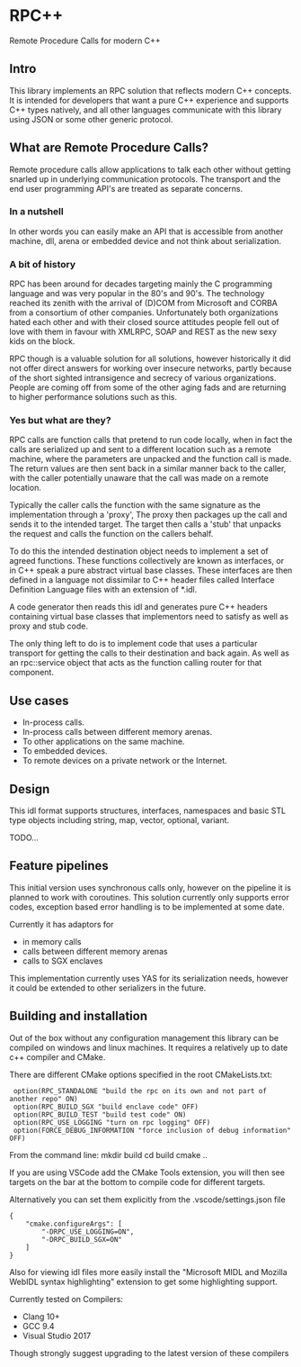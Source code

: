 # RPC++
Remote Procedure Calls for modern C++

## Intro
This library implements an RPC solution that reflects modern C++ concepts.  It is intended for developers that want a pure C++ experience and supports C++ types natively, and all other languages communicate with this library using JSON or some other generic protocol.  

## What are Remote Procedure Calls?
Remote procedure calls allow applications to talk each other without getting snarled up in underlying communication protocols.  The transport and the end user programming API's are treated as separate concerns.  
### In a nutshell
In other words you can easily make an API that is accessible from another machine, dll, arena or embedded device and not think about serialization.
### A bit of history
RPC has been around for decades targeting mainly the C programming language and was very popular in the 80's and 90's. The technology reached its zenith with the arrival of (D)COM from Microsoft and CORBA from a consortium of other companies.  Unfortunately both organizations hated each other and with their closed source attitudes people fell out of love with them in favour with XMLRPC, SOAP and REST as the new sexy kids on the block.  

RPC though is a valuable solution for all solutions, however historically it did not offer direct answers for working over insecure networks, partly because of the short sighted intransigence and secrecy of various organizations.  People are coming off from some of the other aging fads and are returning to higher performance solutions such as this.

### Yes but what are they?
RPC calls are function calls that pretend to run code locally, when in fact the calls are serialized up and sent to a different location such as a remote machine, where the parameters are unpacked and the function call is made.  The return values are then sent back in a similar manner back to the caller, with the caller potentially unaware that the call was made on a remote location.

Typically the caller calls the function with the same signature as the implementation through a 'proxy', The proxy then packages up the call and sends it to the intended target.  The target then calls a 'stub' that unpacks the request and calls the function on the callers behalf.

To do this the intended destination object needs to implement a set of agreed functions.  These functions collectively are known as interfaces, or in C++ speak a pure abstract virtual base classes.  These interfaces are then defined in a language not dissimilar to C++ header files called Interface Definition Language files with an extension of *.idl.

A code generator then reads this idl and generates pure C++ headers containing virtual base classes that implementors need to satisfy as well as proxy and stub code.

The only thing left to do is to implement code that uses a particular transport for getting the calls to their destination and back again.  As well as an rpc::service object that acts as the function calling router for that component.

## Use cases

 * In-process calls.
 * In-process calls between different memory arenas.
 * To other applications on the same machine.
 * To embedded devices.
 * To remote devices on a private network or the Internet.

## Design

This idl format supports structures, interfaces, namespaces and basic STL type objects including string, map, vector, optional, variant.

TODO...

## Feature pipelines

This initial version uses synchronous calls only, however on the pipeline it is planned to work with coroutines.
This solution currently only supports error codes, exception based error handling is to be implemented at some date.

Currently it has adaptors for
 * in memory calls
 * calls between different memory arenas
 * calls to SGX enclaves

This implementation currently uses YAS for its serialization needs, however it could be extended to other serializers in the future.

## Building and installation
Out of the box without any configuration management this library can be compiled on windows and linux machines.  It requires a relatively up to date c++ compiler and CMake.

There are different CMake options specified in the root CMakeLists.txt:
```
 option(RPC_STANDALONE "build the rpc on its own and not part of another repo" ON)
 option(RPC_BUILD_SGX "build enclave code" OFF)
 option(RPC_BUILD_TEST "build test code" ON)
 option(RPC_USE_LOGGING "turn on rpc logging" OFF)
 option(FORCE_DEBUG_INFORMATION "force inclusion of debug information" OFF)
 ```

From the command line:
mkdir build
cd build
cmake ..

If you are using VSCode add the CMake Tools extension, you will then see targets on the bar at the bottom to compile code for different targets.

Alternatively you can set them explicitly from the .vscode/settings.json file

```
{
    "cmake.configureArgs": [
        "-DRPC_USE_LOGGING=ON",
        "-DRPC_BUILD_SGX=ON"
    ]
}
```

Also for viewing idl files more easily install the "Microsoft MIDL and Mozilla WebIDL syntax highlighting" extension to get some highlighting support.

Currently tested on Compilers:
 * Clang 10+ 
 * GCC 9.4
 * Visual Studio 2017

Though strongly suggest upgrading to the latest version of these compilers
